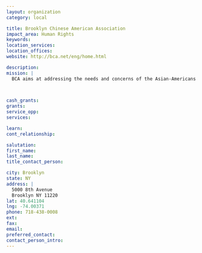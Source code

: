```yaml
---
layout: organization
category: local

title: Brooklyn Chinese American Association
impact_area: Human Rights
keywords: 
location_services: 
location_offices: 
website: http://bca.net/eng/home.html

description: 
mission: |
  BCA aims at addressing the needs and concerns of the Asian-Americans community, the government and various private and service organizations in order to promote a congenial relationship among them. Its overall goal is to make the neighborhood a better and more prosperous place for New Yorkers of any descent to reside in, and in turn, contribute to the betterment of our Borough and City as well.

  

cash_grants: 
grants: 
service_opp: 
services: 

learn: 
cont_relationship: 

salutation: 
first_name: 
last_name: 
title_contact_person: 

city: Brooklyn
state: NY
address: |
  5000 8th Avenue     
  Brooklyn NY 11220
lat: 40.641104
lng: -74.00371
phone: 718-438-0008
ext: 
fax: 
email: 
preferred_contact: 
contact_person_intro: 
---
```

